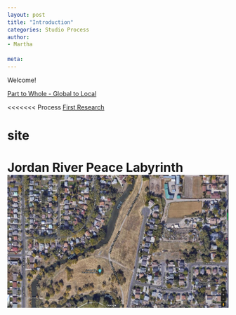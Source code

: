 ```yaml
---
layout: post
title: "Introduction"
categories: Studio Process
author:
- Martha

meta:
---
```


Welcome!

[Part to Whole - Global to Local](http://keanmgc.github.io/2021fall3yr-studio/)

<<<<<<< Process
[First Research ](/asset/yawenzheng_martha1129899)



# site

Jordan River Peace Labyrinth
![site](https://raw.githubusercontent.com/yawenzh/YZmar/master/image/%E5%BE%AE%E4%BF%A1%E5%9B%BE%E7%89%87_20210913091342.png)
=======
